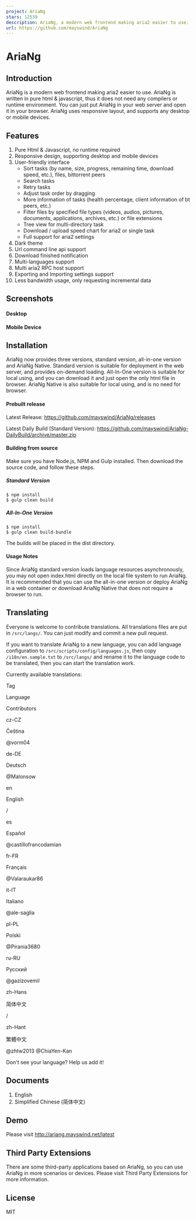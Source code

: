 ```yaml
---
project: AriaNg
stars: 12539
description: AriaNg, a modern web frontend making aria2 easier to use.
url: https://github.com/mayswind/AriaNg
---
```


AriaNg
======

Introduction
------------

AriaNg is a modern web frontend making aria2 easier to use. AriaNg is written in pure html & javascript, thus it does not need any compilers or runtime environment. You can just put AriaNg in your web server and open it in your browser. AriaNg uses responsive layout, and supports any desktop or mobile devices.

Features
--------

1.  Pure Html & Javascript, no runtime required
2.  Responsive design, supporting desktop and mobile devices
3.  User-friendly interface
    -   Sort tasks (by name, size, progress, remaining time, download speed, etc.), files, bittorrent peers
    -   Search tasks
    -   Retry tasks
    -   Adjust task order by dragging
    -   More information of tasks (health percentage, client information of bt peers, etc.)
    -   Filter files by specified file types (videos, audios, pictures, documents, applications, archives, etc.) or file extensions
    -   Tree view for multi-directory task
    -   Download / upload speed chart for aria2 or single task
    -   Full support for aria2 settings
4.  Dark theme
5.  Url command line api support
6.  Download finished notification
7.  Multi-languages support
8.  Multi aria2 RPC host support
9.  Exporting and Importing settings support
10.  Less bandwidth usage, only requesting incremental data

Screenshots
-----------

#### Desktop

#### Mobile Device

Installation
------------

AriaNg now provides three versions, standard version, all-in-one version and AriaNg Native. Standard version is suitable for deployment in the web server, and provides on-demand loading. All-In-One version is suitable for local using, and you can download it and just open the only html file in browser. AriaNg Native is also suitable for local using, and is no need for browser.

#### Prebuilt release

Latest Release: https://github.com/mayswind/AriaNg/releases

Latest Daily Build (Standard Version): https://github.com/mayswind/AriaNg-DailyBuild/archive/master.zip

#### Building from source

Make sure you have Node.js, NPM and Gulp installed. Then download the source code, and follow these steps.

##### Standard Version

```
$ npm install
$ gulp clean build
```

##### All-In-One Version

```
$ npm install
$ gulp clean build-bundle
```

The builds will be placed in the dist directory.

#### Usage Notes

Since AriaNg standard version loads language resources asynchronously, you may not open index.html directly on the local file system to run AriaNg. It is recommended that you can use the all-in-one version or deploy AriaNg in a web container or download AriaNg Native that does not require a browser to run.

Translating
-----------

Everyone is welcome to contribute translations. All translations files are put in `/src/langs/`. You can just modify and commit a new pull request.

If you want to translate AriaNg to a new language, you can add language configuration to `/src/scripts/config/languages.js`, then copy `/i18n/en.sample.txt` to `/src/langs/` and rename it to the language code to be translated, then you can start the translation work.

Currently available translations:

Tag

Language

Contributors

cz-CZ

Čeština

@vorm04

de-DE

Deutsch

@Malonsow

en

English

/

es

Español

@castillofrancodamian

fr-FR

Français

@Valaraukar86

it-IT

Italiano

@ale-saglia

pl-PL

Polski

@Pirania3680

ru-RU

Русский

@gazizovemil

zh-Hans

简体中文

/

zh-Hant

繁體中文

@zhtw2013 @ChiaYen-Kan

Don't see your language? Help us add it!

Documents
---------

1.  English
2.  Simplified Chinese (简体中文)

Demo
----

Please visit http://ariang.mayswind.net/latest

Third Party Extensions
----------------------

There are some third-party applications based on AriaNg, so you can use AriaNg in more scenarios or devices. Please visit Third Party Extensions for more information.

License
-------

MIT
